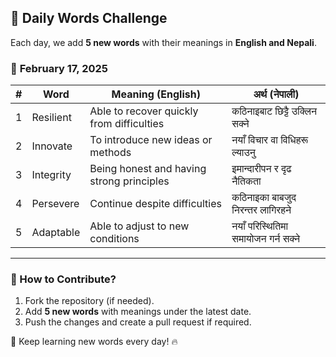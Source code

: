 ## 📜 Daily Words Challenge  

Each day, we add **5 new words** with their meanings in **English and Nepali**.  

### 📆 **February 17, 2025**  

| #  | Word        | Meaning (English)                          | अर्थ (नेपाली)              |  
|----|------------|-------------------------------------------|----------------------------|  
| 1  | Resilient  | Able to recover quickly from difficulties | कठिनाइबाट छिट्टै उक्लिन सक्ने |  
| 2  | Innovate   | To introduce new ideas or methods        | नयाँ विचार वा विधिहरू ल्याउनु |  
| 3  | Integrity  | Being honest and having strong principles | इमान्दारीपन र दृढ नैतिकता |  
| 4  | Persevere  | Continue despite difficulties            | कठिनाइका बाबजुद निरन्तर लागिरहने |  
| 5  | Adaptable  | Able to adjust to new conditions         | नयाँ परिस्थितिमा समायोजन गर्न सक्ने |  

---

### 📌 How to Contribute?  
1. Fork the repository (if needed).  
2. Add **5 new words** with meanings under the latest date.  
3. Push the changes and create a pull request if required.  

🚀 Keep learning new words every day! 🔥  
